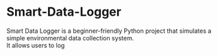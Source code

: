 # Smart-Data-Logger

Smart Data Logger is a beginner-friendly Python project that simulates a simple environmental data collection system.  
It allows users to log
